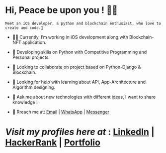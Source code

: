 # Hi, Peace be upon you ! 😶‍🌫️

```
Meet an iOS developer, a python and blockchain enthusiast, who love to create and code.👋
```

- 👨‍💻 Currently, I’m working in iOS development along with Blockchain-NFT application.
- 🔭 Developing skills on Python with Competitive Programming and Personal projects.
- 👯 Looking to collaborate on project based on Python-Django & Blockchain.
- 🤝 Looking for help with learning about API, App-Architecture and Algorithm designing.
- 💬 Ask me about new technologies with different ideas, I want to share knowledge !

- 🤙 Rreach me at:  [Email](mailto:imranrony687@gmail.com) |  [WhatsApp](https://sites.google.com/view/imranrony/contacts) | [Messenger](https://www.facebook.com/imran.rony.3591)

 # *Visit my profiles here at* :   [LinkedIn](https://www.linkedin.com/in/imran-rony-02711117b/)  |  [HackerRank](https://www.hackerrank.com/Morphin)  |  [Portfolio](https://sites.google.com/view/imranrony) 

